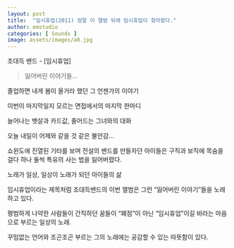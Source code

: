 ```yaml
---
layout: post
title:  "임시휴업(2011) 정말 이 앨범 뒤에 임시휴업이 찾아왔다."
author: emstudio
categories: [ Sounds ]
image: assets/images/a0.jpg
---
```


조대득 밴드 - [임시휴업]

> 잃어버린 이야기들...

졸업하면 내게 봄이 올거라 했던 그 언젠가의 이야기

이번이 마지막일지 모르는 면접에서의 마지막 한마디

늘어나는 뱃살과 카드값, 줄어드는 그녀와의 대화

오늘 내일이 어제와 같을 것 같은 불안감…

쇼윈도에 진열된 기타를 보며 전설의 밴드를 만들자던 아이들은 구직과 보직에 목숨을 걸다 하나 둘씩 특유의 사는 법을 잃어버렸다.

노래가 일상, 일상이 노래가 되던 아이들의 삶

임시휴업이라는 제목처럼 조대득밴드의 이번 앨범은 그런 “잃어버린 이야기”들을 노래하고 있다.

평범하게 나약한 사람들이 간직하던 꿈들이 “폐점”이 아닌 “임시휴업”이길 바라는 마음으로 부르는 일상의 노래.

꾸밈없는 언어와 조곤조곤 부르는 그의 노래에는 공감할 수 있는 따뜻함이 있다.